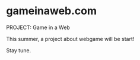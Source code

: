 # gameinaweb.com
PROJECT: Game in a Web

This summer, a project about webgame will be start!

Stay tune.
